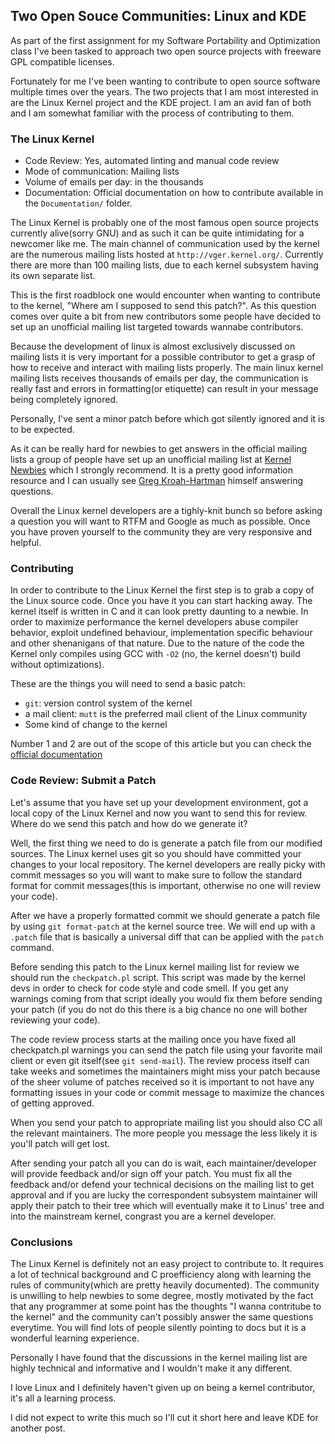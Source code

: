 ## Two Open Souce Communities: Linux and KDE

As part of the first assignment for my Software Portability and Optimization class
I've been tasked to approach two open source projects with freeware GPL compatible licenses.

Fortunately for me I've been wanting to contribute to open source software multiple times over the years.
The two projects that I am most interested in are the Linux Kernel project and the KDE project. I am an avid
fan of both and I am somewhat familiar with the process of contributing to them.

### The Linux Kernel

- Code Review: Yes, automated linting and manual code review
- Mode of communication: Mailing lists
- Volume of emails per day: in the thousands
- Documentation: Official documentation on how to contribute available in the `Documentation/` folder.

The Linux Kernel is probably one of the most famous open source projects currently alive(sorry GNU) and as such
it can be quite intimidating for a newcomer like me. The main channel of communication used by the kernel are the
numerous mailing lists hosted at `http://vger.kernel.org/`. Currently there are more than 100 mailing lists, due to
each kernel subsystem having its own separate list.

This is the first roadblock one would encounter when wanting to contribute to the kernel,
"Where am I supposed to send this patch?". As this question comes over quite a bit from new
contributors some people have decided to set up an unofficial mailing list targeted towards wannabe
contributors.

Because the development of linux is almost exclusively discussed on mailing lists it is very important
for a possible contributor to get a grasp of how to receive and interact with mailing lists properly.
The main linux kernel mailing lists receives thousands of emails per day, the communication is really
fast and errors in formatting(or etiquette) can result in your message being completely ignored.

Personally, I've sent a minor patch before which got silently ignored and it is to be expected.

As it can be really hard for newbies to get answers in the official mailing lists a group of people
have set up an unofficial mailing list at [Kernel Newbies](https://kernelnewbies.org/)
which I strongly recommend. It is a pretty good information resource and I can usually see
 [Greg Kroah-Hartman](https://en.wikipedia.org/wiki/Greg_Kroah-Hartman) himself answering questions.

Overall the Linux kernel developers are a tighly-knit bunch so before asking a question you will want
to RTFM and Google as much as possible. Once you have proven yourself to the community they are very
responsive and helpful. 

### Contributing

In order to contribute to the Linux Kernel the first step is to grab a copy of the Linux source code.
Once you have it you can start hacking away. The kernel itself is written in C and it can look pretty
daunting to a newbie. In order to maximize performance the kernel developers abuse compiler behavior,
exploit undefined behaviour, implementation specific behaviour and other shenanigans of that nature.
Due to the nature of the code the Kernel only compiles using GCC with `-O2` (no, the kernel doesn't)
build without optimizations). 

These are the things you will need to send a basic patch:

- `git`: version control system of the kernel
- a mail client: `mutt` is the preferred mail client of the Linux community
- Some kind of change to the kernel

Number 1 and 2 are out of the scope of this article but you can check the
[official documentation](https://www.kernel.org/doc/html/v4.17/process/submitting-patches.html)

### Code Review: Submit a Patch

Let's assume that you have set up your development environment, got a local copy of the Linux Kernel
and now you want to send this for review. Where do we send this patch and how do we generate it?

Well, the first thing we need to do is generate a patch file from our modified sources. The Linux 
kernel uses git so you should have committed your changes to your local repository. The kernel developers
are really picky with commit messages so you will want to make sure to follow the standard format for
commit messages(this is important, otherwise no one will review your code). 

After we have a properly formatted commit we should generate a patch file by using `git format-patch`
at the kernel source tree. We will end up with a `.patch` file that is basically a universal diff
that can be applied with the `patch` command.

Before sending this patch to the Linux kernel mailing list for review we should run the `checkpatch.pl`
script. This script was made by the kernel devs in order to check for code style and code smell. If 
you get any warnings coming from that script ideally you would fix them before sending your patch
(if you do not do this there is a big chance no one will bother reviewing your code).

The code review process starts at the mailing once you have fixed all checkpatch.pl warnings you can
send the patch file using your favorite mail client or even git itself(see `git send-mail`). The review
process itself can take weeks and sometimes the maintainers might miss your patch because of the sheer
volume of patches received so it is important to not have any formatting issues in your code or commit
message to maximize the chances of getting approved.

When you send your patch to appropriate mailing list you should also CC all the relevant maintainers.
The more people you message the less likely it is you'll patch will get lost.

After sending your patch all you can do is wait, each maintainer/developer will provide feedback and/or
sign off your patch. You must fix all the feedback and/or defend your technical decisions on the mailing list
to get approval and if you are lucky the correspondent subsystem maintainer will apply their patch to
their tree which will eventually make it to Linus' tree and into the mainstream kernel, congrast you
are a kernel developer.

### Conclusions

The Linux Kernel is definitely not an easy project to contribute to. It requires a lot of technical
background and C proefficiency along with learning the rules of community(which are pretty heavily
documented). The community is unwilling to help newbies to some degree, mostly motivated by the fact
that any programmer at some point has the thoughts "I wanna contritube to the kernel" and the community
can't possibly answer the same questions everytime. You will find lots of people silently pointing to
docs but it is a wonderful learning experience.

Personally I have found that the discussions in the kernel mailing list are highly technical and informative
and I wouldn't make it any different.

I love Linux and I definitely haven't given up on being a kernel contributor, it's all a learning process.

I did not expect to write this much so I'll cut it short here and leave KDE for another post.
